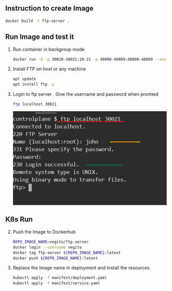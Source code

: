 ## Instruction to create Image

  ```bash
  docker build -t ftp-server .
  ```

## Run Image and test it
  
  1. Run container in backgroup mode
  
     ```bash
     docker run -d -p 30020-30021:20-21 -p 40000-40009:40000-40009 --env FTP_USER=john --env FTP_PASS=123 --volume $(pwd):/home/john   --name ct ftp-server
     ```
  
  2. Install FTP on host or any machine
     
     ```bash
     apt update
     apt install ftp -y
     ```
  
  3. Login to ftp server  . Give the username and password when promted

     ```bash
     ftp localhost 30021
     ```
     
     ![Login](./img/ftp-login.png)

## K8s Run 

2. Push the Image to Dockerhub
   
   ```bash
   REPO_IMAGE_NAME=vegito/ftp-server
   docker login --username vegito
   docker tag ftp-server ${REPO_IMAGE_NAME}:latest
   docker push ${REPO_IMAGE_NAME}:latest
   ```

1. Replace the Image name in deployment and Install the resources.

    ```bash
    kubectl apply -f manifest/deployment.yaml
    kubectl apply -f manifest/service.yaml
    ```
